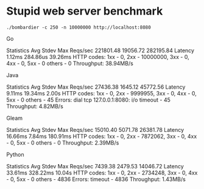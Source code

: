 # Stupid web server benchmark

`./bombardier -c 250 -n 10000000 http://localhost:8080`


Go
  
Statistics        Avg      Stdev        Max
  Reqs/sec    221801.48   19056.72  282195.84
  Latency        1.12ms   284.86us    39.26ms
  HTTP codes:
    1xx - 0, 2xx - 10000000, 3xx - 0, 4xx - 0, 5xx - 0
    others - 0
  Throughput:    38.94MB/s

Java

  Statistics        Avg      Stdev        Max
  Reqs/sec     27436.38    1645.12   45772.56
  Latency        9.11ms    19.34ms      2.00s
  HTTP codes:
    1xx - 0, 2xx - 9999955, 3xx - 0, 4xx - 0, 5xx - 0
    others - 45
  Errors:
    dial tcp 127.0.0.1:8080: i/o timeout - 45
  Throughput:     4.82MB/s


Gleam

  Statistics        Avg      Stdev        Max
  Reqs/sec     15010.40    5071.78   26381.78
  Latency       16.66ms     7.84ms   180.91ms
  HTTP codes:
    1xx - 0, 2xx - 7872062, 3xx - 0, 4xx - 0, 5xx - 0
    others - 0
  Throughput:     2.39MB/s


Python

  Statistics        Avg      Stdev        Max
  Reqs/sec      7439.38    2479.53   14046.72
  Latency       33.61ms   328.22ms     10.04s
  HTTP codes:
    1xx - 0, 2xx - 2734248, 3xx - 0, 4xx - 0, 5xx - 0
    others - 4836
  Errors:
       timeout - 4836
  Throughput:     1.43MB/s



